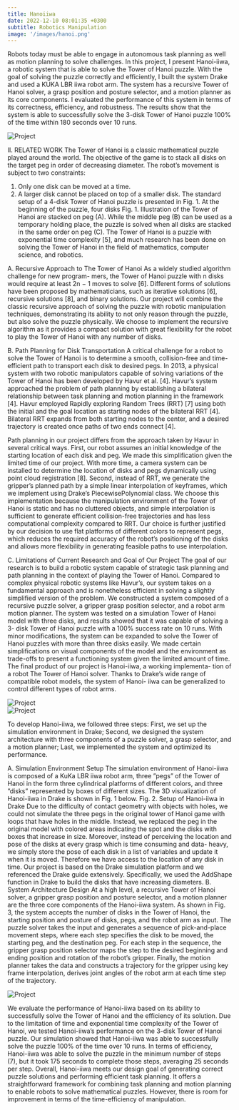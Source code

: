```yaml
---
title: Hanoiiwa
date: 2022-12-10 08:01:35 +0300
subtitle: Robotics Manipulation
image: '/images/hanoi.png'
---
```


Robots today must be able to engage in autonomous task planning as well as motion planning to solve challenges. In this project, I present Hanoi-iiwa, a robotic system that is able to solve the Tower of Hanoi puzzle. With the goal of solving the puzzle correctly and efficiently, I built the system Drake and used a KUKA LBR iiwa robot arm. The system has a recursive Tower of Hanoi solver, a grasp position and posture selector, and a motion planner as its core components. I evaluated the performance of this system in terms of its correctness, efficiency, and robustness. The results show that the system is able to successfully solve the 3-disk Tower of Hanoi puzzle 100% of the time within 180 seconds over 10 runs. 

<div class="gallery-box">
  <div class="gallery">
    <img src="/images/hanoi_illustration.png" loading="lazy" alt="Project">
  </div>
</div>

II. RELATED WORK
The Tower of Hanoi is a classic mathematical puzzle played around the world. The objective of the game is to stack all disks on the target peg in order of decreasing diameter. The robot’s movement is subject to two constraints:
1) Only one disk can be moved at a time.
2) A larger disk cannot be placed on top of a smaller disk.
The standard setup of a 4-disk Tower of Hanoi puzzle is presented in Fig. 1. At the beginning of the puzzle, four disks
Fig. 1. Illustration of the Tower of Hanoi
are stacked on peg (A). While the middle peg (B) can be used as a temporary holding place, the puzzle is solved when all disks are stacked in the same order on peg (C). The Tower of Hanoi is a puzzle with exponential time complexity [5], and much research has been done on solving the Tower of Hanoi in the field of mathematics, computer science, and robotics.

A. Recursive Approach to The Tower of Hanoi
As a widely studied algorithm challenge for new program- mers, the Tower of Hanoi puzzle with n disks would require at least
2n − 1
moves to solve [6]. Different forms of solutions have been proposed by mathematicians, such as iterative solutions [6], recursive solutions [8], and binary solutions. Our project will combine the classic recursive approach of solving the puzzle with robotic manipulation techniques, demonstrating its ability to not only reason through the puzzle, but also solve the puzzle physically. We choose to implement the recursive algorithm as it provides a compact solution with great flexibility for the robot to play the Tower of Hanoi with any number of disks.

B. Path Planning for Disk Transportation
A critical challenge for a robot to solve the Tower of Hanoi is to determine a smooth, collision-free and time-efficient path to transport each disk to desired pegs. In 2013, a physical system with two robotic manipulators capable of solving variations of the Tower of Hanoi has been developed by Havur et al. [4]. Havur’s system approached the problem of path planning by establishing a bilateral relationship between task planning and motion planning in the framework [4]. Havur employed Rapidly exploring Random Trees (RRT) [7] using both the initial and the goal location as starting nodes of the bilateral RRT [4]. Bilateral RRT expands from both starting nodes to the center, and a desired trajectory is created once paths of two ends connect [4].

Path planning in our project differs from the approach taken by Havur in several critical ways. First, our robot assumes an initial knowledge of the starting location of each disk and peg. We made this simplification given the limited time of our project. With more time, a camera system can be installed to determine the location of disks and pegs dynamically using point cloud registration [8]. Second, instead of RRT, we generate the gripper’s planned path by a simple linear interpolation of keyframes, which we implement using Drake’s PiecewisePolynomial class. We choose this implementation because the manipulation environment of the Tower of Hanoi is static and has no cluttered objects, and simple interpolation is sufficient to generate efficient collision-free trajectories and has less computational complexity compared to RRT. Our choice is further justified by our decision to use flat platforms of different colors to represent pegs, which reduces the required accuracy of the robot’s positioning of the disks and allows more flexibility in generating feasible paths to use interpolation.

C. Limitations of Current Research and Goal of Our Project
The goal of our research is to build a robotic system capable of strategic task planning and path planning in the context of playing the Tower of Hanoi. Compared to complex physical robotic systems like Havur’s, our system takes on a fundamental approach and is nonetheless efficient in solving a slightly simplified version of the problem. We constructed a system composed of a recursive puzzle solver, a gripper grasp position selector, and a robot arm motion planner. The system was tested on a simulation Tower of Hanoi model with three disks, and results showed that it was capable of solving a 3- disk Tower of Hanoi puzzle with a 100% success rate on 10 runs. With minor modifications, the system can be expanded to solve the Tower of Hanoi puzzles with more than three disks easily. We made certain simplifications on visual components of the model and the environment as trade-offs to present a functioning system given the limited amount of time. The final product of our project is Hanoi-iiwa, a working implementa- tion of a robot The Tower of Hanoi solver. Thanks to Drake’s wide range of compatible robot models, the system of Hanoi- iiwa can be generalized to control different types of robot arms.


<div class="gallery-box">
  <div class="gallery">
    <img src="/images/architecture.png" loading="lazy" alt="Project">
  </div>
</div>

<div class="gallery-box">
  <div class="gallery">
    <img src="/images/hanoi.png" loading="lazy" alt="Project">
  </div>
</div>


To develop Hanoi-iiwa, we followed three steps: First, we set up the simulation environment in Drake; Second, we
designed the system architecture with three components of a puzzle solver, a grasp selector, and a motion planner; Last, we implemented the system and optimized its performance.

A. Simulation Environment Setup
The simulation environment of Hanoi-iiwa is composed of a KuKa LBR iiwa robot arm, three ”pegs” of the Tower of Hanoi in the form three cylindrical platforms of different colors, and three ”disks” represented by boxes of different sizes. The 3D visualization of Hanoi-iiwa in Drake is shown in Fig. 1 below.
Fig. 2. Setup of Hanoi-iiwa in Drake
Due to the difficulty of contact geometry with objects with holes, we could not simulate the three pegs in the original tower of Hanoi game with loops that have holes in the middle. Instead, we replaced the peg in the original model with colored areas indicating the spot and the disks with boxes that increase in size. Moreover, instead of perceiving the location and pose of the disks at every grasp which is time consuming and data- heavy, we simply store the pose of each disk in a list of variables and update it when it is moved. Therefore we have access to the location of any disk in time.
Our project is based on the Drake simulation platform and we referenced the Drake guide extensively. Specifically, we used the AddShape function in Drake to build the disks that have increasing diameters.
B. System Architecture Design
At a high level, a recursive Tower of Hanoi solver, a gripper grasp position and posture selector, and a motion planner are the three core components of the Hanoi-iiwa system. As shown in Fig. 3, the system accepts the number of disks in the Tower of Hanoi, the starting position and posture of disks, pegs, and the robot arm as input. The puzzle solver takes the input and generates a sequence of pick-and-place movement steps, where each step specifies the disk to be moved, the starting peg, and the destination peg. For each step in the sequence, the gripper grasp position selector maps the step to the desired beginning and ending position and rotation of the robot’s gripper. Finally, the motion planner takes the data and constructs a trajectory for the gripper using key frame interpolation, derives joint angles of the robot arm at each time step of the trajectory.


<div class="gallery-box">
  <div class="gallery">
    <img src="/images/flowchart.png" loading="lazy" alt="Project">
  </div>
</div>

We evaluate the performance of Hanoi-iiwa based on its ability to successfully solve the Tower of Hanoi and the efficiency of its solution. Due to the limitation of time and exponential time complexity of the Tower of Hanoi, we tested Hanoi-iiwa’s performance on the 3-disk Tower of Hanoi puzzle. Our simulation showed that Hanoi-iiwa was able to successfully solve the puzzle 100% of the time over 10 runs. In terms of efficiency, Hanoi-iiwa was able to solve the puzzle in the minimum number of steps (7), but it took 175 seconds to complete those steps, averaging 25 seconds per step. Overall, Hanoi-iiwa meets our design goal of generating correct puzzle solutions and performing efficient task planning. It offers a straightforward framework for combining task planning and motion planning to enable robots to solve mathematical puzzles. However, there is room for improvement in terms of the time-efficiency of manipulation.
